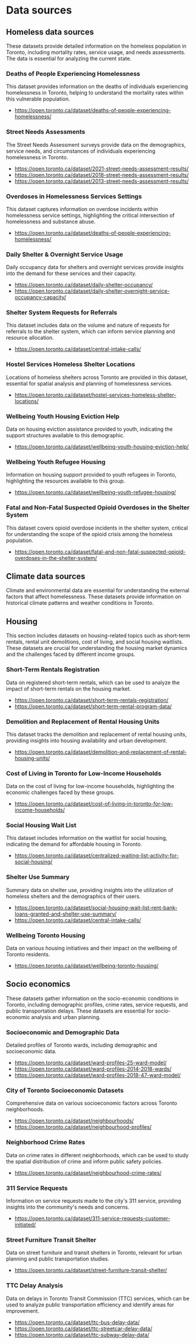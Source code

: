 # Data sources



## Homeless data sources
These datasets provide detailed information on the homeless population in Toronto, including mortality rates, service usage, 
and needs assessments. The data is essential for analyzing the current state.

### Deaths of People Experiencing Homelessness
This dataset provides information on the deaths of individuals experiencing homelessness in Toronto, 
helping to understand the mortality rates within this vulnerable population.
- https://open.toronto.ca/dataset/deaths-of-people-experiencing-homelessness/

### Street Needs Assessments
The Street Needs Assessment surveys provide data on the demographics, service needs, and circumstances of individuals experiencing homelessness in Toronto.

- https://open.toronto.ca/dataset/2021-street-needs-assessment-results/
- https://open.toronto.ca/dataset/2018-street-needs-assessment-results/
- https://open.toronto.ca/dataset/2013-street-needs-assessment-results/

### Overdoses in Homelessness Services Settings
This dataset captures information on overdose incidents within homelessness service settings, highlighting the critical intersection of homelessness and substance abuse.
- https://open.toronto.ca/dataset/deaths-of-people-experiencing-homelessness/

### Daily Shelter & Overnight Service Usage
Daily occupancy data for shelters and overnight services provide insights into the demand for these services and their capacity.
- https://open.toronto.ca/dataset/daily-shelter-occupancy/
- https://open.toronto.ca/dataset/daily-shelter-overnight-service-occupancy-capacity/

### Shelter System Requests for Referrals
This dataset includes data on the volume and nature of requests for referrals to the shelter system, which can inform service planning and resource allocation.
- https://open.toronto.ca/dataset/central-intake-calls/

### Hostel Services Homeless Shelter Locations
Locations of homeless shelters across Toronto are provided in this dataset, essential for spatial analysis and planning of homelessness services.
- https://open.toronto.ca/dataset/hostel-services-homeless-shelter-locations/

### Wellbeing Youth Housing Eviction Help
Data on housing eviction assistance provided to youth, indicating the support structures available to this demographic.
- https://open.toronto.ca/dataset/wellbeing-youth-housing-eviction-help/

### Wellbeing Youth Refugee Housing
Information on housing support provided to youth refugees in Toronto, highlighting the resources available to this group.
- https://open.toronto.ca/dataset/wellbeing-youth-refugee-housing/

### Fatal and Non-Fatal Suspected Opioid Overdoses in the Shelter System
This dataset covers opioid overdose incidents in the shelter system, critical for understanding the scope of the opioid crisis among the homeless population.
- https://open.toronto.ca/dataset/fatal-and-non-fatal-suspected-opioid-overdoses-in-the-shelter-system/

## Climate data sources
Climate and environmental data are essential for understanding the external factors that affect homelessness. These datasets provide information on historical climate patterns and weather conditions in Toronto.

## Housing
This section includes datasets on housing-related topics such as short-term rentals, rental unit demolitions, cost of living, and social housing waitlists. These datasets are crucial for understanding the housing market dynamics and the challenges faced by different income groups.

### Short-Term Rentals Registration
Data on registered short-term rentals, which can be used to analyze the impact of short-term rentals on the housing market.
- https://open.toronto.ca/dataset/short-term-rentals-registration/
- https://open.toronto.ca/dataset/short-term-rental-program-data/

### Demolition and Replacement of Rental Housing Units
This dataset tracks the demolition and replacement of rental housing units, providing insights into housing availability and urban development.
- https://open.toronto.ca/dataset/demolition-and-replacement-of-rental-housing-units/

### Cost of Living in Toronto for Low-Income Households
Data on the cost of living for low-income households, highlighting the economic challenges faced by these groups.
- https://open.toronto.ca/dataset/cost-of-living-in-toronto-for-low-income-households/

### Social Housing Wait List	
This dataset includes information on the waitlist for social housing, indicating the demand for affordable housing in Toronto.
- https://open.toronto.ca/dataset/centralized-waiting-list-activity-for-social-housing/

### Shelter Use Summary
Summary data on shelter use, providing insights into the utilization of homeless shelters and the demographics of their users.
- https://open.toronto.ca/dataset/social-housing-wait-list-rent-bank-loans-granted-and-shelter-use-summary/
- https://open.toronto.ca/dataset/central-intake-calls/

### Wellbeing Toronto Housing
Data on various housing initiatives and their impact on the wellbeing of Toronto residents.
- https://open.toronto.ca/dataset/wellbeing-toronto-housing/

## Socio economics
These datasets gather information on the socio-economic conditions in Toronto, including demographic profiles, 
crime rates, service requests, and public transportation delays. These datasets are essential for socio-economic 
analysis and urban planning.

### Socioeconomic and Demographic Data
Detailed profiles of Toronto wards, including demographic and socioeconomic data.
- https://open.toronto.ca/dataset/ward-profiles-25-ward-model/
- https://open.toronto.ca/dataset/ward-profiles-2014-2018-wards/
- https://open.toronto.ca/dataset/ward-profiles-2018-47-ward-model/

### City of Toronto Socioeconomic Datasets
Comprehensive data on various socioeconomic factors across Toronto neighborhoods.
- https://open.toronto.ca/dataset/neighbourhoods/
- https://open.toronto.ca/dataset/neighbourhood-profiles/

### Neighborhood Crime Rates
Data on crime rates in different neighborhoods, which can be used to study the spatial distribution of crime and inform 
public safety policies.
- https://open.toronto.ca/dataset/neighbourhood-crime-rates/

### 311 Service Requests
Information on service requests made to the city's 311 service, providing insights into the community's needs and concerns.
- https://open.toronto.ca/dataset/311-service-requests-customer-initiated/

### Street Furniture Transit Shelter
Data on street furniture and transit shelters in Toronto, relevant for urban planning and public transportation studies.
- https://open.toronto.ca/dataset/street-furniture-transit-shelter/

### TTC Delay Analysis
Data on delays in Toronto Transit Commission (TTC) services, which can be used to analyze public transportation efficiency and identify areas for improvement.
- https://open.toronto.ca/dataset/ttc-bus-delay-data/
- https://open.toronto.ca/dataset/ttc-streetcar-delay-data/
- https://open.toronto.ca/dataset/ttc-subway-delay-data/
